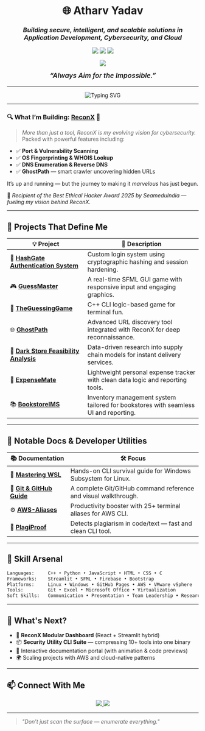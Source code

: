 <h1 align="center">🌐 Atharv Yadav</h1>
<h3 align="center"><em>Building secure, intelligent, and scalable solutions in Application Development, Cybersecurity, and Cloud</em></h3>

<p align="center">
  <img src="https://img.shields.io/badge/C++-Dev-blue?style=flat-square&logo=c%2B%2B&logoColor=white" />
  <img src="https://img.shields.io/badge/Ethical-Hacking-purple?style=flat-square&logo=linux&logoColor=white" />
  <img src="https://img.shields.io/badge/Cloud%20Dev-AWS-orange?style=flat-square&logo=amazonaws&logoColor=white" />
</p>

<p align="center">
  <img src="https://img.shields.io/badge/🏆%20Best%20Ethical%20Hacker%20Award%202025-gold?style=flat-square&logo=hackthebox&logoColor=white" />
</p>

<p align="center" style="font-style: italic; font-weight: 600; margin-top: 0.25em; font-size: 1.1rem;">
  “Always Aim for the Impossible.”
</p>

---

<p align="center">
  <img src="https://readme-typing-svg.demolab.com?font=Fira+Code&pause=1000&center=true&width=470&lines=Open+Source+Builder+%7C+ReconX+Creator;Cybersecurity+%E2%9A%A1+Dev+%E2%9A%A1+Docs;Team+Leader+%7C+Researcher;Ethical+Hacker+%7C+Security+Engineer" alt="Typing SVG" />
</p>

---

### 🔍 What I’m Building: [**ReconX**](https://github.com/atharvbyadav/ReconX) 🚨

> *More than just a tool, ReconX is my evolving vision for cybersecurity.*  
Packed with powerful features including:

- ✅ **Port & Vulnerability Scanning**  
- ✅ **OS Fingerprinting & WHOIS Lookup**  
- ✅ **DNS Enumeration & Reverse DNS**  
- ✅ **GhostPath** — smart crawler uncovering hidden URLs  

It’s up and running — but the journey to making it *marvelous* has just begun.

🏅 *Recipient of the Best Ethical Hacker Award 2025 by SeameduIndia — fueling my vision behind ReconX.*

---

## 🔧 Projects That Define Me

| 💡 Project | 🔎 Description |
|-----------|----------------|
| 🔐 [**HashGate Authentication System**](https://github.com/atharvbyadav/HashGate-Authentication-System) | Custom login system using cryptographic hashing and session hardening. |
| 🎮 [**GuessMaster**](https://github.com/atharvbyadav/GuessMaster) | A real-time SFML GUI game with responsive input and engaging graphics. |
| 🧠 [**TheGuessingGame**](https://github.com/atharvbyadav/TheGuessingGame) | C++ CLI logic-based game for terminal fun. |
| 🌐 [**GhostPath**](https://github.com/atharvbyadav/GhostPath) | Advanced URL discovery tool integrated with ReconX for deep reconnaissance. |
| 🏪 [**Dark Store Feasibility Analysis**](https://github.com/atharvbyadav/Dark-Store-Feasibility-Analysis) | Data-driven research into supply chain models for instant delivery services. |
| 💸 [**ExpenseMate**](https://github.com/atharvbyadav/ExpenseMate) | Lightweight personal expense tracker with clean data logic and reporting tools. |
| 📚 [**BookstoreIMS**](https://github.com/atharvbyadav/BookstoreIMS) | Inventory management system tailored for bookstores with seamless UI and reporting. |

---

## 📘 Notable Docs & Developer Utilities

| 📚 Documentation | 🛠️ Focus |
|------------------|----------|
| 📗 [**Mastering WSL**](https://github.com/atharvbyadav/Mastering-WSL) | Hands-on CLI survival guide for Windows Subsystem for Linux. |
| 📙 [**Git & GitHub Guide**](https://github.com/atharvbyadav/Git-GitHub-Ultimate-Guide) | A complete Git/GitHub command reference and visual walkthrough. |
| ⚙️ [**AWS-Aliases**](https://github.com/atharvbyadav/AWS-Aliases) | Productivity booster with 25+ terminal aliases for AWS CLI. |
| 📄 [**PlagiProof**](https://github.com/atharvbyadav/PlagiProof) | Detects plagiarism in code/text — fast and clean CLI tool. |

---

## 🧠 Skill Arsenal

```txt
Languages:     C++ • Python • JavaScript • HTML • CSS • C
Frameworks:    Streamlit • SFML • Firebase • Bootstrap
Platforms:     Linux • Windows • GitHub Pages • AWS • VMware vSphere
Tools:         Git • Excel • Microsoft Office • Virtualization
Soft Skills:   Communication • Presentation • Team Leadership • Research • Time Management
````

---

## 🔭 What's Next?

* 🔧 **ReconX Modular Dashboard** (React + Streamlit hybrid)
* 📦 **Security Utility CLI Suite** — compressing 10+ tools into one binary
* 📜 Interactive documentation portal (with animation & code previews)
* 🌍 Scaling projects with AWS and cloud-native patterns

---

## 📫 Connect With Me

<p align="center">
  <a href="https://github.com/atharvbyadav">
    <img src="https://img.shields.io/badge/GitHub-atharvbyadav-black?style=for-the-badge&logo=github" />
  </a>
  <a href="https://atharvbyadav.github.io">
    <img src="https://img.shields.io/badge/Portfolio-GitHub%20Pages-blue?style=for-the-badge&logo=vercel" />
  </a>
</p>

---

> *"Don’t just scan the surface — enumerate everything."*

